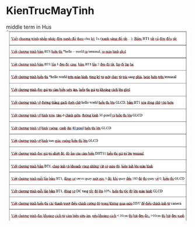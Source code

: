 # KienTrucMayTinh
middle term in Hus
<img src="https://github.com/paintOfUs/KienTrucMayTinh/blob/master/middleStructurePC.jpg">
